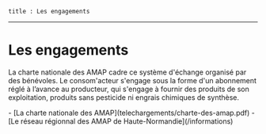 	title : Les engagements
---

# Les engagements

La charte nationale des AMAP cadre ce système d'échange organisé par des bénévoles. Le consom'acteur s'engage sous la forme d'un abonnement réglé à l’avance au producteur, qui s'engage à fournir des produits de son exploitation, produits sans pesticide ni engrais chimiques de synthèse.

<nav markdown=1>
 - [La charte nationale des AMAP](telechargements/charte-des-amap.pdf)
 - [Le réseau régionnal des AMAP de Haute-Normandie](/informations)
</nav>
